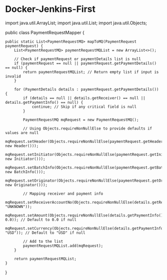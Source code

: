 # Docker-Jenkins-First

import java.util.ArrayList;
import java.util.List;
import java.util.Objects;

public class PaymentRequestMapper {

    public static List<PaymentRequestMQ> mapToMQ(PaymentRequest paymentRequest) {
        List<PaymentRequestMQ> paymentRequestMQList = new ArrayList<>();

        // Check if paymentRequest or paymentDetails list is null
        if (paymentRequest == null || paymentRequest.getPaymentDetails() == null) {
            return paymentRequestMQList; // Return empty list if input is invalid
        }

        for (PaymentDetails details : paymentRequest.getPaymentDetails()) {
            if (details == null || details.getReceiver() == null || details.getPaymentInfo() == null) {
                continue; // Skip if any critical field is null
            }

            PaymentRequestMQ mqRequest = new PaymentRequestMQ();

            // Using Objects.requireNonNullElse to provide defaults if values are null
            mqRequest.setHeader(Objects.requireNonNullElse(paymentRequest.getHeader(), new Header()));
            mqRequest.setInitiator(Objects.requireNonNullElse(paymentRequest.getInitiator(), new Initiator()));
            mqRequest.setBatchInfo(Objects.requireNonNullElse(paymentRequest.getBatchInfo(), new BatchInfo()));
            mqRequest.setOriginator(Objects.requireNonNullElse(paymentRequest.getOriginator(), new Originator()));

            // Mapping receiver and payment info
            mqRequest.setReceiverAccountNo(Objects.requireNonNullElse(details.getReceiver().getAccountNo(), "UNKNOWN"));
            mqRequest.setAmount(Objects.requireNonNullElse(details.getPaymentInfo().getAmount(), 0.0)); // Default to 0.0 if null
            mqRequest.setCurrency(Objects.requireNonNullElse(details.getPaymentInfo().getCurrency(), "USD")); // Default to "USD" if null

            // Add to the list
            paymentRequestMQList.add(mqRequest);
        }

        return paymentRequestMQList;
    }
}

